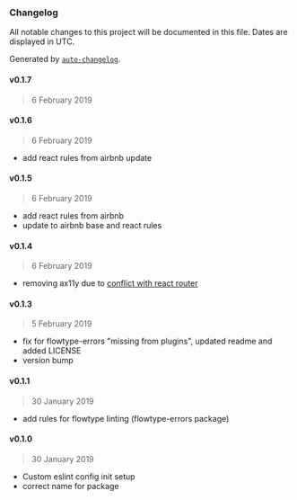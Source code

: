 ### Changelog

All notable changes to this project will be documented in this file. Dates are displayed in UTC.

Generated by [`auto-changelog`](https://github.com/CookPete/auto-changelog).

#### v0.1.7

> 6 February 2019

#### v0.1.6

> 6 February 2019

- add react rules from airbnb update

#### v0.1.5

> 6 February 2019

- add react rules from airbnb
- update to airbnb base and react rules

#### v0.1.4

> 6 February 2019

- removing ax11y due to [conflict with react router ](https://github.com/evcohen/eslint-plugin-jsx-a11y/issues/399)

#### v0.1.3

> 5 February 2019

- fix for flowtype-errors "missing from plugins", updated readme and added LICENSE
- version bump

#### v0.1.1

> 30 January 2019

- add rules for flowtype linting (flowtype-errors package)

#### v0.1.0

> 30 January 2019

- Custom eslint config init setup
- correct name for package
